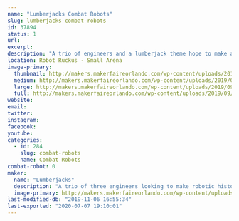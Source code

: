 ```yaml
---
name: "Lumberjacks Combat Robots"
slug: lumberjacks-combat-robots
id: 37894
status: 1
url: 
excerpt:
description: "A trio of engineers and a lumberjack theme hope to make an impact at Robot Ruckus!"
location: Robot Ruckus - Small Arena
image-primary:
  thumbnail: http://makers.makerfaireorlando.com/wp-content/uploads/2019/09/vert3armor1-150x150.jpg
  medium: http://makers.makerfaireorlando.com/wp-content/uploads/2019/09/vert3armor1-300x232.jpg
  large: http://makers.makerfaireorlando.com/wp-content/uploads/2019/09/vert3armor1-1024x791.jpg
  full: http://makers.makerfaireorlando.com/wp-content/uploads/2019/09/vert3armor1.jpg
website: 
email: 
twitter: 
instagram: 
facebook: 
youtube: 
categories:
  - id: 284
    slug: combat-robots
    name: Combat Robots
combat-robot: 0
maker:
  name: "Lumberjacks"
  description: "A trio of three engineers looking to make robotic history"
  image-primary: http://makers.makerfaireorlando.com/wp-content/uploads/2019/11/lumberjacks.jpg
last-modified-db: "2019-11-06 16:55:34"
last-exported: "2020-07-07 19:10:01"
---
```

